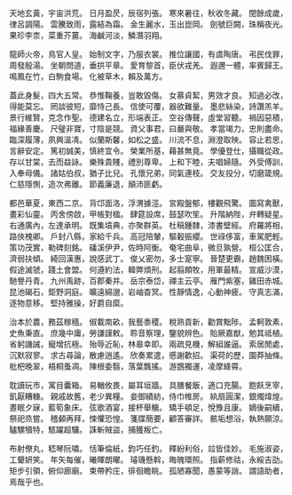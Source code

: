 天地玄黃，宇宙洪荒。
日月盈昃，辰宿列張。
寒來暑往，秋收冬藏。
閏餘成歲，律呂調陽。
雲騰致雨，露結為霜。
金生麗水，玉出崑岡。
劍號巨闕，珠稱夜光。
果珍李柰，菜重芥薑。
海鹹河淡，鱗潛羽翔。

龍師火帝，鳥官人皇。
始制文字，乃服衣裳。
推位讓國，有虞陶唐。
弔民伐罪，周發殷湯。
坐朝問道，垂拱平章。
愛育黎首，臣伏戎羌。
遐邇一體，率賓歸王。
鳴鳳在竹，白駒食場。
化被草木，賴及萬方。

蓋此身髮，四大五常。
恭惟鞠養，豈敢毀傷。
女慕貞絜，男效才良。
知過必改，得能莫忘。
罔談彼短，靡恃己長。
信使可覆，器欲難量。
墨悲絲染，詩讚羔羊。
景行維賢，克念作聖。
德建名立，形端表正。
空谷傳聲，虛堂習聽。
禍因惡積，福緣善慶。
尺璧非寶，寸陰是競。
資父事君，曰嚴與敬。
孝當竭力，忠則盡命。
臨深履薄，夙興溫凊。
似蘭斯馨，如松之盛。
川流不息，淵澄取映。
容止若思，言辭安定。
篤初誠美，慎終宜令。
榮業所基，藉甚無竟。
學優登仕，攝職從政。
存以甘棠，去而益詠。
樂殊貴賤，禮別尊卑。
上和下睦，夫唱婦隨。
外受傅訓，入奉母儀。
諸姑伯叔，猶子比兒。
孔懷兄弟，同氣連枝。
交友投分，切磨箴規。
仁慈隱惻，造次弗離。
節義廉退，顛沛匪虧。

都邑華夏，東西二京。
背邙面洛，浮渭據涇。
宮殿盤郁，樓觀飛驚。
圖寫禽獸，畫彩仙靈。
丙舍傍啟，甲帳對楹。
肆筵設席，鼓瑟吹笙。
升階納陛，弁轉疑星。
右通廣內，左達承明。
既集墳典，亦聚群英。
杜稿鍾隸，漆書壁經。
府羅將相，路俠槐卿。
戶封八縣，家給千兵。
高冠陪輦，驅轂振纓。
世祿侈富，車駕肥輕。
策功茂實，勒碑刻銘。
磻溪伊尹，佐時阿衡。
奄宅曲阜，微旦孰營。
桓公匡合，濟弱扶傾。
綺回漢惠，說感武丁。
俊乂密勿，多士寔寧。
晉楚更霸，趙魏困橫。
假途滅虢，踐土會盟。
何遵約法，韓弊煩刑。
起翦頗牧，用軍最精。
宣威沙漠，馳譽丹青。
九州禹跡，百郡秦并。
岳宗泰岱，禪主云亭。
雁門紫塞，雞田赤城。
昆池碣石，鉅野洞庭。
曠遠綿邈，岩岫杳冥。
性靜情逸，心動神疲。
守真志滿，逐物意移。
堅持雅操，好爵自縻。

治本於農，務茲稼穡。
俶載南畝，我藝黍稷。
稅熟貢新，勸賞黜陟。
孟軻敦素，史魚秉直。
庶幾中庸，勞謙謹敕。
聆音察理，鑒貌辨色。
貽厥嘉猷，勉其祗植。
省躬譏誡，寵增抗極。
殆辱近恥，林皋幸即。
兩疏見機，解組誰逼。
索居閒處，沉默寂寥。
求古尋論，散慮逍遙。
欣奏累遣，慼謝歡招。
渠荷的歷，園莽抽條。
枇杷晚翠，梧桐蚤凋。
陳根委翳，落葉飄搖。
游鵾獨運，凌摩絳霄。

耽讀玩市，寓目囊箱。
易輶攸畏，屬耳垣牆。
具膳餐飯，適口充腸。
飽飫烹宰，飢厭糟糠。
親戚故舊，老少異糧。
妾御績紡，侍巾帷房。
紈扇圓潔，銀燭煒煌。
晝眠夕寐，藍筍象床。
弦歌酒宴，接杯舉觴。
矯手頓足，悅豫且康。
嫡後嗣續，祭祀烝嘗。
稽顙再拜，悚懼恐惶。
箋牒簡要，顧答審詳。
骸垢想浴，執熱願涼。
驢騾犢特，駭躍超驤。
誅斬賊盜，捕獲叛亡。

布射僚丸，嵇琴阮嘯。
恬筆倫紙，鈞巧任釣。
釋紛利俗，竝皆佳妙。
毛施淑姿，工顰妍笑。
年矢每催，曦暉朗曜。
璿璣懸斡，晦魄環照。
指薪修祜，永綏吉劭。
矩步引領，俯仰廊廟。
束帶矜庄，徘徊瞻眺。
孤陋寡聞，愚蒙等誚。
謂語助者，焉哉乎也。

